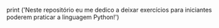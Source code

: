 print ('Neste repositório eu me dedico a deixar exercícios para iniciantes poderem praticar a linguagem Python!')
 
